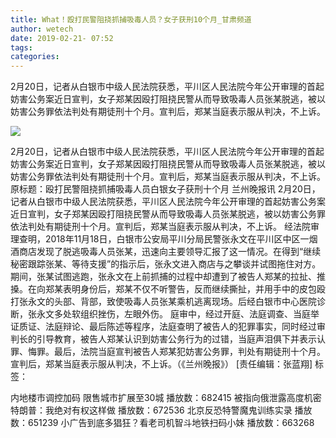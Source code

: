 ```yaml
---
title: What！殴打民警阻挠抓捕吸毒人员？女子获刑10个月_甘肃频道
author: wetech
date: 2019-02-21- 07:52
tags: 
categories: 
---
```

2月20日，记者从白银市中级人民法院获悉，平川区人民法院今年公开审理的首起妨害公务案近日宣判，女子郑某因殴打阻挠民警从而导致吸毒人员张某脱逃，被以妨害公务罪依法判处有期徒刑十个月。宣判后，郑某当庭表示服从判决，不上诉。
<!-- more -->
                
<img align="center" border="0" src="http://p2.ifengimg.com/a/2016/0810/204c433878d5cf9size1_w16_h16.png" />
                
                
            
2月20日，记者从白银市中级人民法院获悉，平川区人民法院今年公开审理的首起妨害公务案近日宣判，女子郑某因殴打阻挠民警从而导致吸毒人员张某脱逃，被以妨害公务罪依法判处有期徒刑十个月。宣判后，郑某当庭表示服从判决，不上诉。
原标题：殴打民警阻挠抓捕吸毒人员白银女子获刑十个月
兰州晚报讯 2月20日，记者从白银市中级人民法院获悉，平川区人民法院今年公开审理的首起妨害公务案近日宣判，女子郑某因殴打阻挠民警从而导致吸毒人员张某脱逃，被以妨害公务罪依法判处有期徒刑十个月。宣判后，郑某当庭表示服从判决，不上诉。
经法院审理查明，2018年11月18日，白银市公安局平川分局民警张永文在平川区中区一烟酒商店发现了脱逃吸毒人员张某，迅速向主要领导汇报了这一情况。在得到“继续秘密跟踪张某、等待支援”的指示后，张永文进入商店与之攀谈并试图拖住对方。期间，张某试图逃跑，张永文在上前抓捕的过程中却遭到了被告人郑某的拉扯、推搡。在向郑某表明身份后，郑某不仅不听警告，反而继续撕扯，并用手中的皮包殴打张永文的头部、背部，致使吸毒人员张某乘机逃离现场。后经白银市中心医院诊断，张永文多处软组织挫伤，左眼外伤。
庭审中，经过开庭、法庭调查、当庭举证质证、法庭辩论、最后陈述等程序，法庭查明了被告人的犯罪事实，同时经过审判长的引导教育，被告人郑某认识到妨害公务行为的过错，当庭声泪俱下并表示认罪、悔罪。最后，法院当庭宣判被告人郑某犯妨害公务罪，判处有期徒刑十个月。宣判后，郑某当庭表示服从判决，不上诉。（《兰州晚报》）
[责任编辑：张蓝翔]
标签：
 
 
             
内地楼市调控加码 限售城市扩展至30城
播放数：682415
被指向俄泄露高度机密 特朗普：我绝对有权这样做
播放数：672536
北京反恐特警魔鬼训练实录
播放数：651239
小广告到底多猖狂？看老司机智斗地铁扫码小妹
播放数：663268
